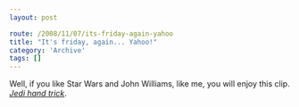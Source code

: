 ```yaml
---
layout: post

route: /2008/11/07/its-friday-again-yahoo
title: "It's friday, again... Yahoo!"
category: 'Archive'
tags: []
---
```


Well, if you like Star Wars and John Williams, like me, you will enjoy this
clip. [_Jedi hand trick_](http://www.youtube.com/v/lk5_OSsawz4&hl=en&fs=1).
